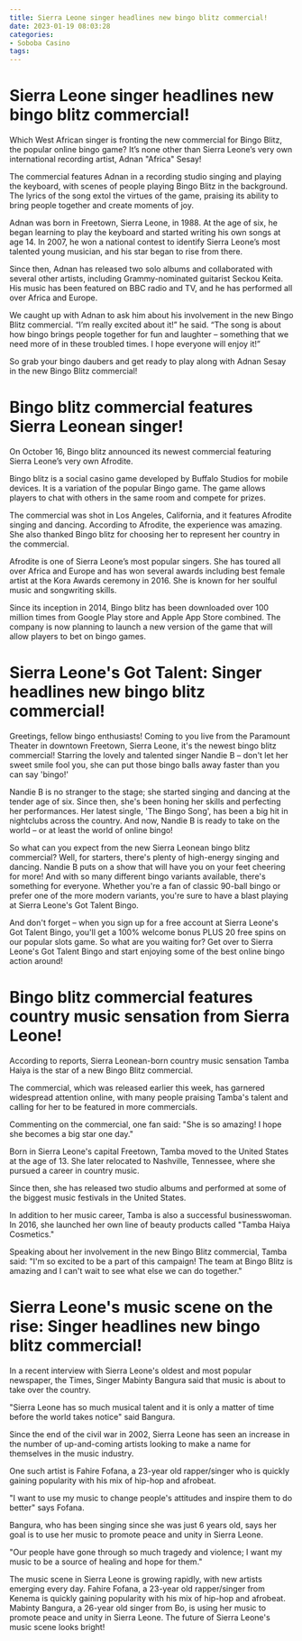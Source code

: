 ```yaml
---
title: Sierra Leone singer headlines new bingo blitz commercial!
date: 2023-01-19 08:03:28
categories:
- Soboba Casino
tags:
---
```



#  Sierra Leone singer headlines new bingo blitz commercial!

Which West African singer is fronting the new commercial for Bingo Blitz, the popular online bingo game? It’s none other than Sierra Leone’s very own international recording artist, Adnan "Africa" Sesay!

The commercial features Adnan in a recording studio singing and playing the keyboard, with scenes of people playing Bingo Blitz in the background. The lyrics of the song extol the virtues of the game, praising its ability to bring people together and create moments of joy.

Adnan was born in Freetown, Sierra Leone, in 1988. At the age of six, he began learning to play the keyboard and started writing his own songs at age 14. In 2007, he won a national contest to identify Sierra Leone’s most talented young musician, and his star began to rise from there.

Since then, Adnan has released two solo albums and collaborated with several other artists, including Grammy-nominated guitarist Seckou Keita. His music has been featured on BBC radio and TV, and he has performed all over Africa and Europe.

We caught up with Adnan to ask him about his involvement in the new Bingo Blitz commercial. “I’m really excited about it!” he said. “The song is about how bingo brings people together for fun and laughter – something that we need more of in these troubled times. I hope everyone will enjoy it!”

So grab your bingo daubers and get ready to play along with Adnan Sesay in the new Bingo Blitz commercial!

#  Bingo blitz commercial features Sierra Leonean singer!

On October 16, Bingo blitz announced its newest commercial featuring Sierra Leone’s very own Afrodite.

Bingo blitz is a social casino game developed by Buffalo Studios for mobile devices. It is a variation of the popular Bingo game. The game allows players to chat with others in the same room and compete for prizes.

The commercial was shot in Los Angeles, California, and it features Afrodite singing and dancing. According to Afrodite, the experience was amazing. She also thanked Bingo blitz for choosing her to represent her country in the commercial.

Afrodite is one of Sierra Leone’s most popular singers. She has toured all over Africa and Europe and has won several awards including best female artist at the Kora Awards ceremony in 2016. She is known for her soulful music and songwriting skills.

Since its inception in 2014, Bingo blitz has been downloaded over 100 million times from Google Play store and Apple App Store combined. The company is now planning to launch a new version of the game that will allow players to bet on bingo games.

#  Sierra Leone's Got Talent: Singer headlines new bingo blitz commercial!

Greetings, fellow bingo enthusiasts! Coming to you live from the Paramount Theater in downtown Freetown, Sierra Leone, it's the newest bingo blitz commercial! Starring the lovely and talented singer Nandie B – don't let her sweet smile fool you, she can put those bingo balls away faster than you can say 'bingo!'

Nandie B is no stranger to the stage; she started singing and dancing at the tender age of six. Since then, she's been honing her skills and perfecting her performances. Her latest single, 'The Bingo Song', has been a big hit in nightclubs across the country. And now, Nandie B is ready to take on the world – or at least the world of online bingo!

So what can you expect from the new Sierra Leonean bingo blitz commercial? Well, for starters, there's plenty of high-energy singing and dancing. Nandie B puts on a show that will have you on your feet cheering for more! And with so many different bingo variants available, there's something for everyone. Whether you're a fan of classic 90-ball bingo or prefer one of the more modern variants, you're sure to have a blast playing at Sierra Leone's Got Talent Bingo.

And don't forget – when you sign up for a free account at Sierra Leone's Got Talent Bingo, you'll get a 100% welcome bonus PLUS 20 free spins on our popular slots game. So what are you waiting for? Get over to Sierra Leone's Got Talent Bingo and start enjoying some of the best online bingo action around!

#  Bingo blitz commercial features country music sensation from Sierra Leone!

According to reports, Sierra Leonean-born country music sensation Tamba Haiya is the star of a new Bingo Blitz commercial.

The commercial, which was released earlier this week, has garnered widespread attention online, with many people praising Tamba's talent and calling for her to be featured in more commercials.

Commenting on the commercial, one fan said: "She is so amazing! I hope she becomes a big star one day."

Born in Sierra Leone's capital Freetown, Tamba moved to the United States at the age of 13. She later relocated to Nashville, Tennessee, where she pursued a career in country music.

Since then, she has released two studio albums and performed at some of the biggest music festivals in the United States.

In addition to her music career, Tamba is also a successful businesswoman. In 2016, she launched her own line of beauty products called "Tamba Haiya Cosmetics."

Speaking about her involvement in the new Bingo Blitz commercial, Tamba said: "I'm so excited to be a part of this campaign! The team at Bingo Blitz is amazing and I can't wait to see what else we can do together."

#  Sierra Leone's music scene on the rise: Singer headlines new bingo blitz commercial!

In a recent interview with Sierra Leone's oldest and most popular newspaper, the Times, Singer Mabinty Bangura said that music is about to take over the country.

"Sierra Leone has so much musical talent and it is only a matter of time before the world takes notice" said Bangura.

Since the end of the civil war in 2002, Sierra Leone has seen an increase in the number of up-and-coming artists looking to make a name for themselves in the music industry.

One such artist is Fahire Fofana, a 23-year old rapper/singer who is quickly gaining popularity with his mix of hip-hop and afrobeat.

"I want to use my music to change people's attitudes and inspire them to do better" says Fofana.

Bangura, who has been singing since she was just 6 years old, says her goal is to use her music to promote peace and unity in Sierra Leone.

"Our people have gone through so much tragedy and violence; I want my music to be a source of healing and hope for them."


  The music scene in Sierra Leone is growing rapidly, with new artists emerging every day. Fahire Fofana, a 23-year old rapper/singer from Kenema is quickly gaining popularity with his mix of hip-hop and afrobeat. Mabinty Bangura, a 26-year old singer from Bo, is using her music to promote peace and unity in Sierra Leone. The future of Sierra Leone's music scene looks bright!
